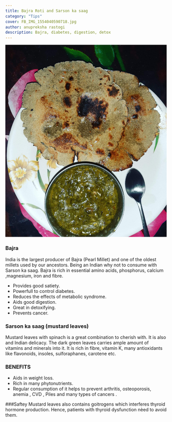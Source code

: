 ```yaml
---
title: Bajra Roti and Sarson ka saag
category: "Tips"
cover: FB_IMG_1554040590718.jpg
author: anupreksha rastogi
description: Bajra, diabetes, digestion, detox
---
```


![unsplash.com](./FB_IMG_1554040590718.jpg)

### Bajra

India is the largest producer of Bajra (Pearl Millet) and one of the oldest millets used by our ancestors. Being an Indian why not to consume with Sarson ka saag.
Bajra is rich in essential amino acids, phosphorus, calcium ,magnesium, iron and fibre.

- Provides good satiety.
- Powerfull to control diabetes.
- Reduces the effects of metabolic syndrome.
- Aids good digestion.
- Great in detoxifying.
- Prevents cancer.

### Sarson ka saag (mustard leaves)

Mustard leaves with spinach is a great combination to cherish with. It is also and Indian delicacy.
The dark green leaves carries ample amount of vitamins and minerals into it.
It is rich in fibre, vitamin K, many antioxidants like flavonoids, insoles, sulforaphanes, carotene etc.

### BENEFITS

- Aids in weight loss.
- Rich in many phytonutrients.
- Regular consumption of it helps to prevent arthritis, osteoporosis, anemia , CVD , Piles and many types of cancers .

###Saftey
Mustard leaves also contains goitrogens which interferes thyroid hormone production. Hence, patients with thyroid dysfunction nèed to avoid them.
